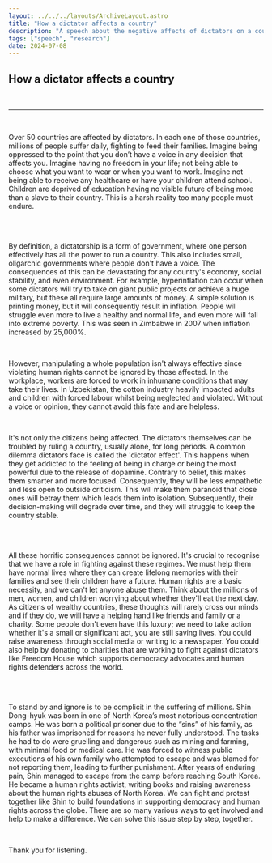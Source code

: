 ```yaml
---
layout: ../../../layouts/ArchiveLayout.astro
title: "How a dictator affects a country"
description: "A speech about the negative affects of dictators on a country"
tags: ["speech", "research"]
date: 2024-07-08
---
```


## How a dictator affects a country

<br>

---
<br>

Over 50 countries are affected by dictators. In each one of those countries, millions of people suffer daily, fighting to feed their families. Imagine being oppressed to the point that you don’t have a voice in any decision that affects you. Imagine having no freedom in your life; not being able to choose what you want to wear or when you want to work. Imagine not being able to receive any healthcare or have your children attend school. Children are deprived of education having no visible future of being more than a slave to their country. This is a harsh reality too many people must endure.

<br>
<br>

By definition, a dictatorship is a form of government, where one person effectively has all the power to run a country. This also includes small, oligarchic governments where people don't have a voice. The consequences of this can be devastating for any country's economy, social stability, and even environment. For example, hyperinflation can occur when some dictators will try to take on giant public projects or achieve a huge military, but these all require large amounts of money. A simple solution is printing money, but it will consequently result in inflation. People will struggle even more to live a healthy and normal life, and even more will fall into extreme poverty. This was seen in Zimbabwe in 2007 when inflation increased by 25,000%.

<br>

However, manipulating a whole population isn't always effective since violating human rights cannot be ignored by those affected. In the workplace, workers are forced to work in inhumane conditions that may take their lives. In Uzbekistan, the cotton industry heavily impacted adults and children with forced labour whilst being neglected and violated. Without a voice or opinion, they cannot avoid this fate and are helpless.

<br>

It's not only the citizens being affected. The dictators themselves can be troubled by ruling a country, usually alone, for long periods. A common dilemma dictators face is called the 'dictator effect'. This happens when they get addicted to the feeling of being in charge or being the most powerful due to the release of dopamine.  Contrary to belief, this makes them smarter and more focused. Consequently, they will be less empathetic and less open to outside criticism. This will make them paranoid that close ones will betray them which leads them into isolation. Subsequently, their decision-making will degrade over time, and they will struggle to keep the country stable.

<br>
<br>

All these horrific consequences cannot be ignored. It's crucial to recognise that we have a role in fighting against these regimes. We must help them have normal lives where they can create lifelong memories with their families and see their children have a future. Human rights are a basic necessity, and we can't let anyone abuse them. Think about the millions of men, women, and children worrying about whether they'll eat the next day. As citizens of wealthy countries, these thoughts will rarely cross our minds and if they do, we will have a helping hand like friends and family or a charity. Some people don't even have this luxury; we need to take action whether it's a small or significant act, you are still saving lives. You could raise awareness through social media or writing to a newspaper. You could also help by donating to charities that are working to fight against dictators like Freedom House which supports democracy advocates and human rights defenders across the world.

<br>
<br>

To stand by and ignore is to be complicit in the suffering of millions. Shin Dong-hyuk was born in one of North Korea’s most notorious concentration camps. He was born a political prisoner due to the “sins” of his family, as his father was imprisoned for reasons he never fully understood. The tasks he had to do were gruelling and dangerous such as mining and farming, with minimal food or medical care. He was forced to witness public executions of his own family who attempted to escape and was blamed for not reporting them, leading to further punishment. After years of enduring pain, Shin managed to escape from the camp before reaching South Korea. He became a human rights activist, writing books and raising awareness about the human rights abuses of North Korea. We can fight and protest together like Shin to build foundations in supporting democracy and human rights across the globe. There are so many various ways to get involved and help to make a difference. We can solve this issue step by step, together.

<br>

Thank you for listening.
